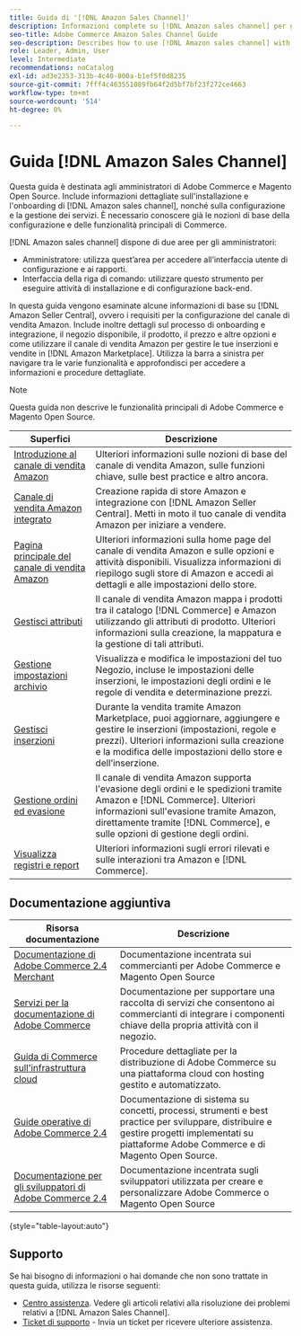 ```yaml
---
title: Guida di '[!DNL Amazon Sales Channel]'
description: Informazioni complete su [!DNL Amazon sales channel] per gli amministratori di Adobe Commerce e di Magento Open Source, incluse installazione e onboarding
seo-title: Adobe Commerce Amazon Sales Channel Guide
seo-description: Describes how to use [!DNL Amazon sales channel] with Adobe Commerce or Magento Open Source.
role: Leader, Admin, User
level: Intermediate
recommendations: noCatalog
exl-id: ad3e2353-313b-4c40-800a-b1ef5f0d8235
source-git-commit: 7fff4c463551089fb64f2d5bf7bf23f272ce4663
workflow-type: tm+mt
source-wordcount: '514'
ht-degree: 0%

---
```


# Guida [!DNL Amazon Sales Channel]

Questa guida è destinata agli amministratori di Adobe Commerce e Magento Open Source. Include informazioni dettagliate sull&#39;installazione e l&#39;onboarding di [!DNL Amazon sales channel], nonché sulla configurazione e la gestione dei servizi. È necessario conoscere già le nozioni di base della configurazione e delle funzionalità principali di Commerce.

[!DNL Amazon sales channel] dispone di due aree per gli amministratori:

* Amministratore: utilizza quest’area per accedere all’interfaccia utente di configurazione e ai rapporti.
* Interfaccia della riga di comando: utilizzare questo strumento per eseguire attività di installazione e di configurazione back-end.

In questa guida vengono esaminate alcune informazioni di base su [!DNL Amazon Seller Central], ovvero i requisiti per la configurazione del canale di vendita Amazon. Include inoltre dettagli sul processo di onboarding e integrazione, il negozio disponibile, il prodotto, il prezzo e altre opzioni e come utilizzare il canale di vendita Amazon per gestire le tue inserzioni e vendite in [!DNL Amazon Marketplace]. Utilizza la barra a sinistra per navigare tra le varie funzionalità e approfondisci per accedere a informazioni e procedure dettagliate.

>[!NOTE]
>
>Questa guida non descrive le funzionalità principali di Adobe Commerce e Magento Open Source.

| Superfici | Descrizione |
|-------------------------------------------------------------|---------------------------------------------------------------------------------------------------------------------------------------------------------------------------------------------------------------|
| [Introduzione al canale di vendita Amazon](./overview.md) | Ulteriori informazioni sulle nozioni di base del canale di vendita Amazon, sulle funzioni chiave, sulle best practice e altro ancora. |
| [Canale di vendita Amazon integrato](./amazon-onboarding-home.md) | Creazione rapida di store Amazon e integrazione con [!DNL Amazon Seller Central]. Metti in moto il tuo canale di vendita Amazon per iniziare a vendere. |
| [Pagina principale del canale di vendita Amazon](./amazon-sales-channel-home.md) | Ulteriori informazioni sulla home page del canale di vendita Amazon e sulle opzioni e attività disponibili. Visualizza informazioni di riepilogo sugli store di Amazon e accedi ai dettagli e alle impostazioni dello store. |
| [Gestisci attributi](./attributes-view.md) | Il canale di vendita Amazon mappa i prodotti tra il catalogo [!DNL Commerce] e Amazon utilizzando gli attributi di prodotto. Ulteriori informazioni sulla creazione, la mappatura e la gestione di tali attributi. |
| [Gestione impostazioni archivio](./ob-store-review.md) | Visualizza e modifica le impostazioni del tuo Negozio, incluse le impostazioni delle inserzioni, le impostazioni degli ordini e le regole di vendita e determinazione prezzi. |
| [Gestisci inserzioni](./managing-product-listings.md) | Durante la vendita tramite Amazon Marketplace, puoi aggiornare, aggiungere e gestire le inserzioni (impostazioni, regole e prezzi). Ulteriori informazioni sulla creazione e la modifica delle impostazioni dello store e dell’inserzione. |
| [Gestione ordini ed evasione](./managing-orders.md) | Il canale di vendita Amazon supporta l&#39;evasione degli ordini e le spedizioni tramite Amazon e [!DNL Commerce]. Ulteriori informazioni sull&#39;evasione tramite Amazon, direttamente tramite [!DNL Commerce], e sulle opzioni di gestione degli ordini. |
| [Visualizza registri e report](./amazon-logs-reports.md) | Ulteriori informazioni sugli errori rilevati e sulle interazioni tra Amazon e [!DNL Commerce]. |

## Documentazione aggiuntiva

| Risorsa documentazione | Descrizione |
|---------------------------------------------------------------------------------------------------------------------------------------|----------------------------------------------------------------------------------------------------------------------------------------------------------------------------------------|
| [Documentazione di Adobe Commerce 2.4 Merchant](https://experienceleague.adobe.com/docs/commerce-admin/user-guides/home.html) | Documentazione incentrata sui commercianti per Adobe Commerce e Magento Open Source |
| [Servizi per la documentazione di Adobe Commerce](https://experienceleague.adobe.com/docs/commerce-merchant-services/user-guides/home.html) | Documentazione per supportare una raccolta di servizi che consentono ai commercianti di integrare i componenti chiave della propria attività con il negozio. |
| [Guida di Commerce sull&#39;infrastruttura cloud](https://experienceleague.adobe.com/docs/commerce-cloud-service/user-guide/overview.html) | Procedure dettagliate per la distribuzione di Adobe Commerce su una piattaforma cloud con hosting gestito e automatizzato. |
| [Guide operative di Adobe Commerce 2.4](https://experienceleague.adobe.com/docs/commerce-operations/operational-guides/home.html) | Documentazione di sistema su concetti, processi, strumenti e best practice per sviluppare, distribuire e gestire progetti implementati su piattaforme Adobe Commerce e di Magento Open Source. |
| [Documentazione per gli sviluppatori di Adobe Commerce 2.4](https://developer.adobe.com/commerce/docs) | Documentazione incentrata sugli sviluppatori utilizzata per creare e personalizzare Adobe Commerce o Magento Open Source |

{style="table-layout:auto"}

## Supporto

Se hai bisogno di informazioni o hai domande che non sono trattate in questa guida, utilizza le risorse seguenti:

* [Centro assistenza](https://support.magento.com/hc/en-us). Vedere gli articoli relativi alla risoluzione dei problemi relativi a [!DNL Amazon Sales Channel].
* [Ticket di supporto](https://support.magento.com/hc/en-us/articles/360000913794#submit-ticket) - Invia un ticket per ricevere ulteriore assistenza.
